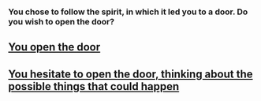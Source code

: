 ### **You chose to follow the spirit, in which it led you to a door. Do you wish to open the door?**  

## [You open the door](../situations/open-door.md)  
## [You hesitate to open the door, thinking about the possible things that could happen](../situations/hesitate.md)